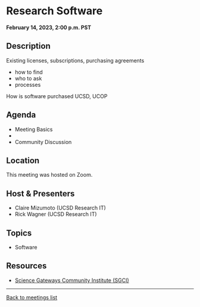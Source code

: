 # Research Software
**February 14, 2023, 2:00 p.m. PST**

## Description

Existing licenses, subscriptions, purchasing agreements

* how to find
* who to ask
* processes

How is software purchased UCSD, UCOP

## Agenda

* Meeting Basics
* 
* Community Discussion

## Location

This meeting was hosted on Zoom.

## Host & Presenters

* Claire Mizumoto (UCSD Research IT)
* Rick Wagner (UCSD Research IT)


## Topics

* Software

## Resources

* [Science Gateways Community Institute
  (SGCI)](https://sciencegateways.org)

---

[Back to meetings list](/meetings/)
